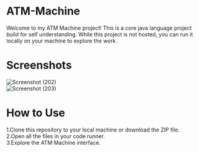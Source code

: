 # ATM-Machine
Welcome to my ATM Machine project! This is a core java language project build for self understanding. While this project is not hosted, you can run it locally on your machine to explore the work .
# Screenshots
![Screenshot (202)](https://github.com/prathmesh8552/ATM-Machine/assets/134964244/7a735a33-6a35-4962-a9b3-84574c9f2c1d)  
![Screenshot (203)](https://github.com/prathmesh8552/ATM-Machine/assets/134964244/6133f5d2-a489-45b1-a3f4-6b769cbc9277)  
# How to Use
1.Clone this repository to your local machine or download the ZIP file.  
2.Open all the files in your code runner.  
3.Explore the ATM Machine interface.  


